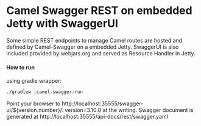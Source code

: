 # Camel Swagger REST on embedded Jetty with SwaggerUI

Some simple REST endpoints to manage Camel routes are hosted and defined by Camel-Swagger on a embedded Jetty.
SwaggerUI is also included provided by webjars.org and served as Resource Handler in Jetty.


#### How to run
using gradle wrapper:
```bash
./gradlew :camel-swagger:run
```
Point your browser to http://localhost:35555/swagger-ui/${version.number}/. version=3.10.0 at the writing.
Swagger document is generated at http://localhost:35555/api-docs/rest/swagger.yaml